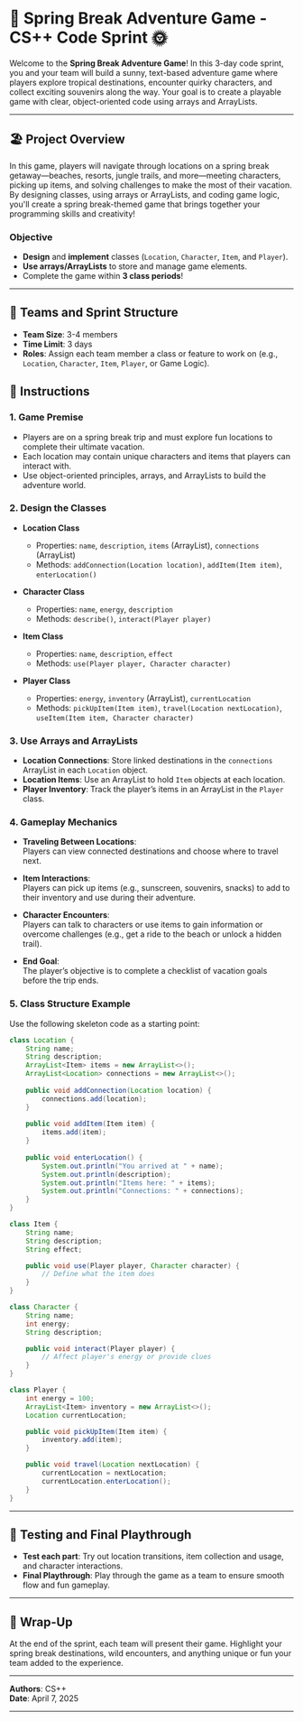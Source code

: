 # 🌴 Spring Break Adventure Game - CS++ Code Sprint 🌞

Welcome to the **Spring Break Adventure Game**! In this 3-day code sprint, you and your team will build a sunny, text-based adventure game where players explore tropical destinations, encounter quirky characters, and collect exciting souvenirs along the way. Your goal is to create a playable game with clear, object-oriented code using arrays and ArrayLists.

---

## 🏖️ Project Overview

In this game, players will navigate through locations on a spring break getaway—beaches, resorts, jungle trails, and more—meeting characters, picking up items, and solving challenges to make the most of their vacation. By designing classes, using arrays or ArrayLists, and coding game logic, you'll create a spring break-themed game that brings together your programming skills and creativity!

### Objective
- **Design** and **implement** classes (`Location`, `Character`, `Item`, and `Player`).
- **Use arrays/ArrayLists** to store and manage game elements.
- Complete the game within **3 class periods**!

---

## 👥 Teams and Sprint Structure

- **Team Size**: 3-4 members  
- **Time Limit**: 3 days 
- **Roles**: Assign each team member a class or feature to work on (e.g., `Location`, `Character`, `Item`, `Player`, or Game Logic).

## 📜 Instructions

### 1. **Game Premise**
   - Players are on a spring break trip and must explore fun locations to complete their ultimate vacation.
   - Each location may contain unique characters and items that players can interact with.
   - Use object-oriented principles, arrays, and ArrayLists to build the adventure world.

### 2. **Design the Classes**

   - **Location Class**
     - Properties: `name`, `description`, `items` (ArrayList<Item>), `connections` (ArrayList<Location>)
     - Methods: `addConnection(Location location)`, `addItem(Item item)`, `enterLocation()`

   - **Character Class**
     - Properties: `name`, `energy`, `description`
     - Methods: `describe()`, `interact(Player player)`

   - **Item Class**
     - Properties: `name`, `description`, `effect`
     - Methods: `use(Player player, Character character)`

   - **Player Class**
     - Properties: `energy`, `inventory` (ArrayList<Item>), `currentLocation`
     - Methods: `pickUpItem(Item item)`, `travel(Location nextLocation)`, `useItem(Item item, Character character)`

### 3. **Use Arrays and ArrayLists**

   - **Location Connections**: Store linked destinations in the `connections` ArrayList in each `Location` object.
   - **Location Items**: Use an ArrayList to hold `Item` objects at each location.
   - **Player Inventory**: Track the player’s items in an ArrayList in the `Player` class.

### 4. **Gameplay Mechanics**

   - **Traveling Between Locations**:  
     Players can view connected destinations and choose where to travel next.

   - **Item Interactions**:  
     Players can pick up items (e.g., sunscreen, souvenirs, snacks) to add to their inventory and use during their adventure.

   - **Character Encounters**:  
     Players can talk to characters or use items to gain information or overcome challenges (e.g., get a ride to the beach or unlock a hidden trail).

   - **End Goal**:  
     The player’s objective is to complete a checklist of vacation goals before the trip ends.

### 5. **Class Structure Example**

Use the following skeleton code as a starting point:

```java
class Location {
    String name;
    String description;
    ArrayList<Item> items = new ArrayList<>();
    ArrayList<Location> connections = new ArrayList<>();
    
    public void addConnection(Location location) {
        connections.add(location);
    }
    
    public void addItem(Item item) {
        items.add(item);
    }
    
    public void enterLocation() {
        System.out.println("You arrived at " + name);
        System.out.println(description);
        System.out.println("Items here: " + items);
        System.out.println("Connections: " + connections);
    }
}

class Item {
    String name;
    String description;
    String effect;

    public void use(Player player, Character character) {
        // Define what the item does
    }
}

class Character {
    String name;
    int energy;
    String description;

    public void interact(Player player) {
        // Affect player's energy or provide clues
    }
}

class Player {
    int energy = 100;
    ArrayList<Item> inventory = new ArrayList<>();
    Location currentLocation;

    public void pickUpItem(Item item) {
        inventory.add(item);
    }

    public void travel(Location nextLocation) {
        currentLocation = nextLocation;
        currentLocation.enterLocation();
    }
}
```

---

## 🧪 Testing and Final Playthrough

- **Test each part**: Try out location transitions, item collection and usage, and character interactions.
- **Final Playthrough**: Play through the game as a team to ensure smooth flow and fun gameplay.

---

## 🎉 Wrap-Up

At the end of the sprint, each team will present their game. Highlight your spring break destinations, wild encounters, and anything unique or fun your team added to the experience.

---

**Authors**: CS++  
**Date**: April 7, 2025  

---
